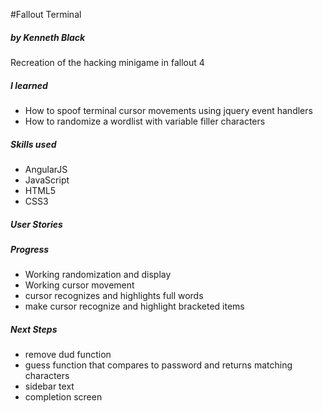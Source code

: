 #Fallout Terminal
##### by Kenneth Black


Recreation of the hacking minigame in fallout 4

##### I learned

 - How to spoof terminal cursor movements using jquery event handlers
 - How to randomize a wordlist with variable filler characters

##### Skills used 

 - AngularJS
 - JavaScript
 - HTML5
 - CSS3


##### User Stories



##### Progress
 - Working randomization and display
 - Working cursor movement
 - cursor recognizes and highlights full words
 - make cursor recognize and highlight bracketed items

##### Next Steps

 - remove dud function
 - guess function that compares to password and returns matching characters
 - sidebar text
 - completion screen
